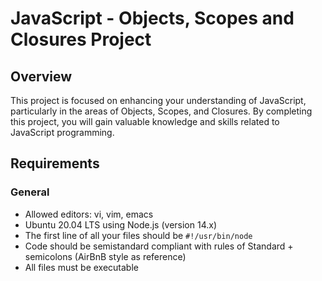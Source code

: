 # JavaScript - Objects, Scopes and Closures Project

## Overview

This project is focused on enhancing your understanding of JavaScript, particularly in the areas of Objects, Scopes, and Closures. By completing this project, you will gain valuable knowledge and skills related to JavaScript programming.

## Requirements

### General

- Allowed editors: vi, vim, emacs
- Ubuntu 20.04 LTS using Node.js (version 14.x)
- The first line of all your files should be `#!/usr/bin/node`
- Code should be semistandard compliant with rules of Standard + semicolons (AirBnB style as reference)
- All files must be executable
